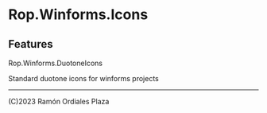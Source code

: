 ﻿# Rop.Winforms.Icons

Features
--------

Rop.Winforms.DuotoneIcons

Standard duotone icons for winforms projects

 ------
 (C)2023 Ramón Ordiales Plaza
